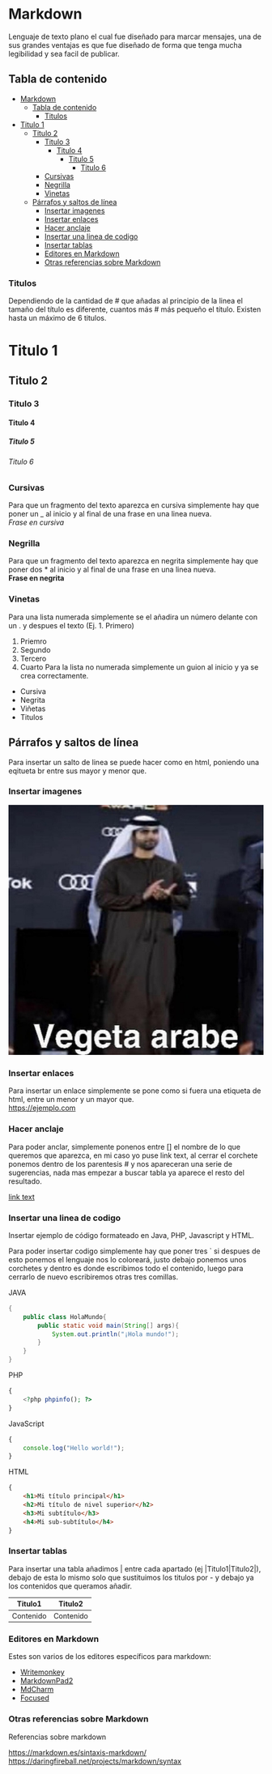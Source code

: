 # Markdown

Lenguaje de texto plano el cual fue diseñado para marcar mensajes, una de sus grandes ventajas es que fue diseñado de forma que tenga mucha legibilidad y sea facil de publicar.

## Tabla de contenido
- [Markdown](#markdown)
  - [Tabla de contenido](#tabla-de-contenido)
    - [Titulos](#titulos)
- [Titulo 1](#titulo-1)
  - [Titulo 2](#titulo-2)
    - [Titulo 3](#titulo-3)
      - [Titulo 4](#titulo-4)
        - [Titulo 5](#titulo-5)
          - [Titulo 6](#titulo-6)
    - [Cursivas](#cursivas)
    - [Negrilla](#negrilla)
    - [Vinetas](#vinetas)
  - [Párrafos y saltos de línea](#párrafos-y-saltos-de-línea)
    - [Insertar imagenes](#insertar-imagenes)
    - [Insertar enlaces](#insertar-enlaces)
    - [Hacer anclaje](#hacer-anclaje)
    - [Insertar una linea de codigo](#insertar-una-linea-de-codigo)
    - [Insertar tablas](#insertar-tablas)
    - [Editores en Markdown](#editores-en-markdown)
    - [Otras referencias sobre Markdown](#otras-referencias-sobre-markdown)
### Titulos 

Dependiendo de la cantidad de # que añadas al principio de la linea el tamaño del título es diferente, cuantos más # más pequeño el título. Existen hasta un máximo de 6 titulos.

# Titulo 1
## Titulo 2
### Titulo 3
#### Titulo 4
##### Titulo 5
###### Titulo 6


### Cursivas
Para que un fragmento del texto aparezca en cursiva simplemente hay que poner un _ al inicio y al final de una frase en una linea nueva.
<br>_Frase en cursiva_

### Negrilla

Para que un fragmento del texto aparezca en negrita simplemente hay que poner dos * al inicio y al final de una frase en una linea nueva.
<br>**Frase en negrita**

### Vinetas

Para una lista numerada simplemente se el añadira un número delante con un . y despues el texto (Ej. 1. Primero)
1. Priemro
2. Segundo
3. Tercero
4. Cuarto
Para la lista no numerada simplemente un guion al inicio y ya se crea correctamente.
- Cursiva
- Negrita
- Viñetas
- Titulos

## Párrafos y saltos de línea

Para insertar un salto de linea se puede hacer como en html, poniendo una eqitueta br entre sus mayor y menor que.
<br>

### Insertar imagenes

![Vegetta Arabe](arabe.jpeg)

### Insertar enlaces
Para insertar un enlace simplemente se pone como si fuera una etiqueta de html, entre un menor y un mayor que.
<br><https://ejemplo.com>

### Hacer anclaje

Para poder anclar, simplemente ponenos entre [] el nombre de lo que queremos que aparezca, en mi caso yo puse link text, al cerrar el corchete ponemos dentro de los parentesis # y nos apareceran una serie de sugerencias, nada mas empezar a buscar tabla ya aparece el resto del resultado.

[link text](#tabla-de-contenido)

### Insertar una linea de codigo

Insertar ejemplo de código formateado en Java, PHP, Javascript y HTML.

Para poder insertar codigo simplemente hay que poner tres ` si despues de esto ponemos el lenguaje nos lo coloreará, justo debajo ponemos unos corchetes y dentro es donde escribimos todo el contenido, luego para cerrarlo de nuevo escribiremos otras tres comillas.

JAVA
```java
{
    public class HolaMundo{
        public static void main(String[] args){
            System.out.println("¡Hola mundo!");
        }
    }
}
```
PHP
```php
{
    <?php phpinfo(); ?>
}
```

JavaScript
```Javascript
{
    console.log("Hello world!");
}
```

HTML
```HTML
{
    <h1>Mi título principal</h1>
    <h2>Mi título de nivel superior</h2>
    <h3>Mi subtítulo</h3>
    <h4>Mi sub-subtítulo</h4>
}
```
### Insertar tablas

Para insertar una tabla añadimos | entre cada apartado (ej |Titulo1|Titulo2|), debajo de esta lo mismo solo que sustituimos los titulos por - y debajo ya los contenidos que queramos añadir.

| Titulo1 | Titulo2 |
| - | - |
|Contenido|Contenido|

### Editores en Markdown 

Estes son varios de los editores específicos para markdown:

- [Writemonkey](<https://writemonkey.com/>)
- [MarkdownPad2](<http://markdownpad.com/>)
- [MdCharm](<https://github.com/zhangshine/MdCharm>)
- [Focused](<https://www.focus-md.com/>)

### Otras referencias sobre Markdown

Referencias sobre markdown

<https://markdown.es/sintaxis-markdown/>
<https://daringfireball.net/projects/markdown/syntax>

